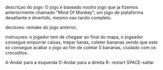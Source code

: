 descriçao do jogo: O jogo é baseado noutro jogo que ja fizemos anteriormente chamado "Mind Of Monkey",
                   um jogo de plataforma desafiante e divertido, mesmo nao tando completo.

decisoes: remake do jogo anterior;

instruçoes: o jogador tem de chegaar ao final do mapa, o jogaador consegue empurrar caixas, trepar lianas, 
            coleter bananas sendo que este so consegue acabar o jogo ao fim de coletar 5 bananas, ciudado com os crocodilos.

A-Andar para a esquerda 
D-Andar para a direita 
R- restart
SPACE-saltar
